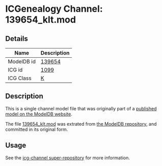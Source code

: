 # ICGenealogy Channel: 139654\_klt.mod

## Details

Name | Description
---- | -----------
ModelDB id | [139654](http://senselab.med.yale.edu/ModelDB/ShowModel.cshtml?model=139654)
ICG id | [1099](http://icg.neurotheory.ox.ac.uk/channels/1/1099)
ICG Class | [K](http://icg.neurotheory.ox.ac.uk/channels/1)

## Description

This is a single channel model file that was originally part of a [published model on the ModelDB website](http://senselab.med.yale.edu/mModelDB/ShowModel.cshtml?model=139654).

The file [139654\_klt.mod](139654_klt.mod) was extrated from [the ModelDB repository](http://senselab.med.yale.edu/ModelDB/ShowModel.cshtml?model=139654), and committed in its original form.

## Usage

See the [icg-channel super-repository](https://github.com/icgenealogy/icg-channels) for more information.